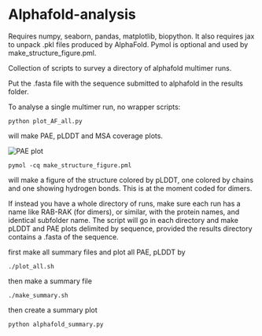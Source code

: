 # Alphafold-analysis

Requires numpy, seaborn, pandas,  matplotlib, biopython. It also requires jax to unpack .pkl files produced by AlphaFold. Pymol is optional and used by make_structure_figure.pml.

Collection of scripts to survey a directory of alphafold multimer runs.

Put the .fasta file with the sequence submitted to alphafold in the results folder.

To analyse a single multimer run, no wrapper scripts:

```
python plot_AF_all.py
```

will make PAE, pLDDT and MSA coverage plots.

![PAE plot](https://i.imgur.com/f41BenC.png)

```
pymol -cq make_structure_figure.pml
```
will make a figure of the structure colored by pLDDT, one colored by chains and one showing hydrogen bonds.
This is at the moment coded for dimers.

If instead you have a whole directory of runs, make sure each run has a name like RAB-RAK (for dimers), or similar, with the protein names, and identical subfolder name.
The script  will go in each directory and make pLDDT and PAE plots delimited by sequence, provided the results directory contains a .fasta of the sequence.

first make all summary files and plot all PAE, pLDDT by

```
./plot_all.sh
```
then make a summary file

```
./make_summary.sh
```
then create a summary plot

```
python alphafold_summary.py
```


